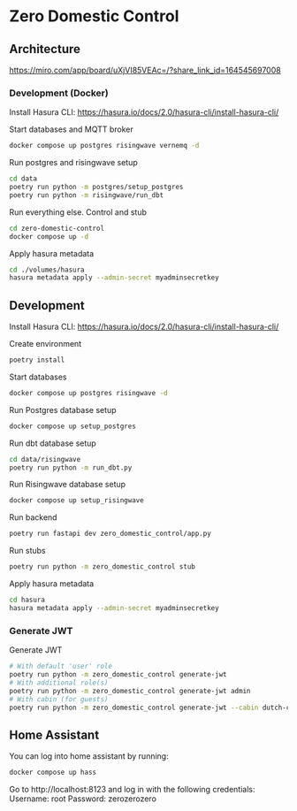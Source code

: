# Zero Domestic Control

## Architecture

https://miro.com/app/board/uXjVI85VEAc=/?share_link_id=164545697008

### Development (Docker)

Install Hasura CLI: https://hasura.io/docs/2.0/hasura-cli/install-hasura-cli/

Start databases and MQTT broker
```bash
docker compose up postgres risingwave vernemq -d
```

Run postgres and risingwave setup
```bash
cd data
poetry run python -m postgres/setup_postgres
poetry run python -m risingwave/run_dbt
```

Run everything else. Control and stub
```bash
cd zero-domestic-control
docker compose up -d
```

Apply hasura metadata
```bash
cd ./volumes/hasura
hasura metadata apply --admin-secret myadminsecretkey
```


## Development

Install Hasura CLI: https://hasura.io/docs/2.0/hasura-cli/install-hasura-cli/

Create environment
```bash
poetry install
```

Start databases
```bash
docker compose up postgres risingwave -d
```

Run Postgres database setup
```bash
docker compose up setup_postgres
```

Run dbt database setup
```bash
cd data/risingwave
poetry run python -m run_dbt.py
```

Run Risingwave database setup
```bash
docker compose up setup_risingwave
```

Run backend
```bash
poetry run fastapi dev zero_domestic_control/app.py
```

Run stubs
```bash
poetry run python -m zero_domestic_control stub
```

Apply hasura metadata
```bash
cd hasura
hasura metadata apply --admin-secret myadminsecretkey
```

### Generate JWT

Generate JWT
```bash
# With default 'user' role
poetry run python -m zero_domestic_control generate-jwt
# With additional role(s)
poetry run python -m zero_domestic_control generate-jwt admin
# With cabin (for guests)
poetry run python -m zero_domestic_control generate-jwt --cabin dutch-cabin
```

## Home Assistant

You can log into home assistant by running:

```bash
docker compose up hass
```

Go to http://localhost:8123 and log in with the following credentials:
Username: root
Password: zerozerozero
